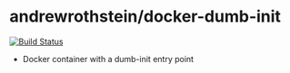 andrewrothstein/docker-dumb-init
==============================
[![Build Status](https://travis-ci.org/andrewrothstein/docker-dumb-init.svg?branch=master)](https://travis-ci.org/andrewrothstein/docker-dumb-init)
* Docker container with a dumb-init entry point
